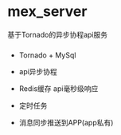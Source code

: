 # mex_server
基于Tornado的异步协程api服务

###

- Tornado + MySql

- api异步协程

- Redis缓存 api毫秒级响应

- 定时任务

- 消息同步推送到APP(app私有) 

